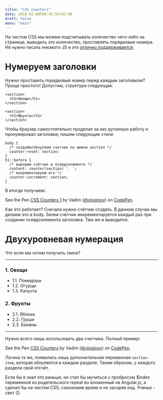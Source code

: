 ```yaml
---
title: "CSS Counters"
date: 2018-02-08T00:45:55+03:00
draft: false
menu: "main"
---
```

На чистом CSS мы можем подсчитывать количество чего-либо на странице, выводить это количество, проставлять порядковые номера. Не нужно писать никакого JS и это <a href="https://caniuse.com/#feat=css-counters" target="_blank">отлично поддерживается</a>

# Нумеруем заголовки

Нужно проставить порядковый номер перед каждым заголовком? Проще простого! Допустим, структура следующая:
```
<section>
  <h1>Овощи</h1>
</section>

<section>
  <h1>Фрукты</h1>
</section>
```

Чтобы браузер самостоятельно проделал за нас рутинную работу и пронумеровал заголовки, пишем следующие стили
```
body {
  /* создаём/обнуляем счетчик по имени section */
  counter-reset: section;
}
h1::before {
  /* выводим счётчик в псевдоэлементе */
  content: counter(section) '. ';
  /* инкрементируем его */
  counter-increment: section;
}
```

В итогде получаем:

<p data-height="265" data-theme-id="light" data-slug-hash="yjNGeq" data-default-tab="result" data-user="vloginov" data-embed-version="2" data-pen-title="CSS Counters 1" class="codepen">See the Pen <a href="https://codepen.io/vloginov/pen/yjNGeq/">CSS Counters 1</a> by Vadim (<a href="https://codepen.io/vloginov">@vloginov</a>) on <a href="https://codepen.io">CodePen</a>.</p>
<script async src="https://static.codepen.io/assets/embed/ei.js"></script>

Как это работает?
Сначала нужно счётчик создать. В данном случае мы делаем это в body.
Затем счетчик инкрементируется каждый раз при создании псевдоэлемента заголовка. Там же и выводится.

# Двухуровневая нумерация

Что если мы хотим получить такое?

---
### 1. Овощи
- 1.1. Помидоры
- 1.2. Огурцы
- 1.3. Капуста

### 2. Фрукты
- 2.1. Яблоки
- 2.2. Груши
- 2.3. Бананы

---

Нужно всего-лишь использовать два счетчика. Полный пример:

<p data-height="421" data-theme-id="light" data-slug-hash="GdJPpj" data-default-tab="html,result" data-user="vloginov" data-embed-version="2" data-pen-title="CSS Counters" class="codepen">See the Pen <a href="https://codepen.io/vloginov/pen/GdJPpj/">CSS Counters</a> by Vadim (<a href="https://codepen.io/vloginov">@vloginov</a>) on <a href="https://codepen.io">CodePen</a>.</p>
<script async src="https://static.codepen.io/assets/embed/ei.js"></script>

Логика та же, появилась лишь дополнительная переменная `section-item`, которая обнуляется в каждом разделе. Таким образом, у каждого раздела свой отсчёт.

Если бы я знал это раньше, не стал бы мучиться с пробросом $index переменной из родительского repeat во вложенный на Angular.js, а сделал бы на чистом CSS, сэкономив время и не засоряя код. Ученье - свет 😉